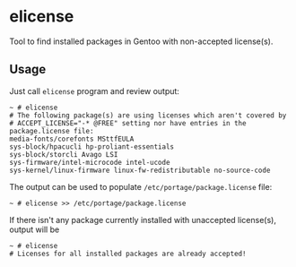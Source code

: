 # elicense
Tool to find installed packages in Gentoo with non-accepted license(s).

## Usage
Just call `elicense` program and review output:
```
~ # elicense
# The following package(s) are using licenses which aren't covered by
# ACCEPT_LICENSE="-* @FREE" setting nor have entries in the package.license file:
media-fonts/corefonts MSttfEULA
sys-block/hpacucli hp-proliant-essentials
sys-block/storcli Avago LSI
sys-firmware/intel-microcode intel-ucode
sys-kernel/linux-firmware linux-fw-redistributable no-source-code
```
The output can be used to populate `/etc/portage/package.license` file:

```
~ # elicense >> /etc/portage/package.license
```

If there isn't any package currently installed with unaccepted license(s), output will be
```
~ # elicense
# Licenses for all installed packages are already accepted!
```
